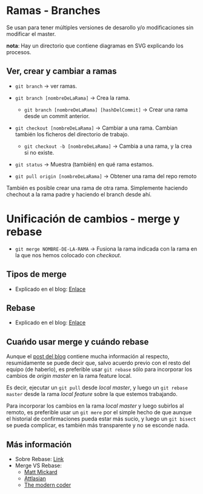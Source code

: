 # Ramas - Branches

Se usan para tener múltiples versiones de desarollo y/o modificaciones sin modificar el master.

**nota**: Hay un directorio que contiene diagramas en SVG explicando los procesos.

## Ver, crear y cambiar a ramas

- `git branch` 										-> ver ramas.

- `git branch [nombreDeLaRama]` 					-> Crea la rama.

	- `git branch [nombreDeLaRama] [hashDelCommit]` -> Crear una rama desde un commit anterior.

- `git checkout [nombreDeLaRama]` 					-> Cambiar a una rama. Cambian también los ficheros del directorio de trabajo.

	- `git checkout -b [nombreDeLaRama]` 			-> Cambia a una rama, y la crea si no existe.

- `git status`										-> Muestra (también) en qué rama estamos.

- `git pull origin [nombreDeLaRama]`				-> Obtener una rama del repo remoto



También es posible crear una rama de otra rama. Simplemente haciendo chechout a la rama padre y haciendo el branch desde ahí.


# Unificación de cambios - merge y rebase

- `git merge NOMBRE-DE-LA-RAMA` -> Fusiona la rama indicada con la rama en la que nos hemos colocado con *checkout*.


## Tipos de merge

- Explicado en el blog: [Enlace](https://iagovar.com/git/git-merge-rebase)

## Rebase

- Explicado en el blog: [Enlace](https://iagovar.com/git/git-merge-rebase)

## Cuańdo usar merge y cuándo rebase

Aunque el [post del blog](https://iagovar.com/git/git-merge-rebase) contiene mucha información al respecto, resumidamente se puede decir que, salvo acuerdo previo con el resto del equipo (de haberlo), es preferible usar `git rebase` sólo para incorporar los cambios de *origin master* en la rama feature local.

Es decir, ejecutar un `git pull` desde *local master*, y luego un `git rebase master` desde la rama *local feature* sobre la que estemos trabajando.

Para incorporar los cambios en la rama *local master* y luego subirlos al remoto, es preferible usar un `git mere` por el simple hecho de que aunque el historial de confirmaciones pueda estar más sucio, y luego un `git bisect` se pueda complicar, es también más transparente y no se esconde nada.

## Más información

- Sobre Rebase: [Link](https://www.atlassian.com/es/git/tutorials/rewriting-history/git-rebase)
- Merge VS Rebase:
	- [Matt Mickard](https://matt-rickard.com/squash-merge-or-rebase)
	- [Attlasian](https://www.atlassian.com/es/git/tutorials/merging-vs-rebasing)
	- [The modern coder](https://www.youtube.com/watch?v=f1wnYdLEpgI)
